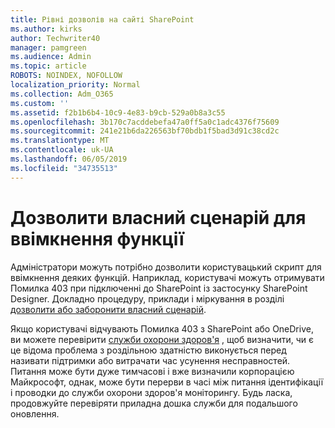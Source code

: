 ```yaml
---
title: Рівні дозволів на сайті SharePoint
ms.author: kirks
author: Techwriter40
manager: pamgreen
ms.audience: Admin
ms.topic: article
ROBOTS: NOINDEX, NOFOLLOW
localization_priority: Normal
ms.collection: Adm_O365
ms.custom: ''
ms.assetid: f2b1b6b4-10c9-4e83-b9cb-529a0b8a3c55
ms.openlocfilehash: 3b170c7acddebefa47a0ff5a0c1adc4376f75609
ms.sourcegitcommit: 241e21b6da226563bf70bdb1f5bad3d91c38cd2c
ms.translationtype: MT
ms.contentlocale: uk-UA
ms.lasthandoff: 06/05/2019
ms.locfileid: "34735513"
---
```

# <a name="allow-custom-script-to-enable-features"></a>Дозволити власний сценарій для ввімкнення функції

Адміністратори можуть потрібно дозволити користувацький скрипт для ввімкнення деяких функцій. Наприклад, користувачі можуть отримувати Помилка 403 при підключенні до SharePoint із застосунку SharePoint Designer. Докладно процедуру, приклади і міркування в розділі [дозволити або заборонити власний сценарій](https://docs.microsoft.com/en-us/sharepoint/allow-or-prevent-custom-script).

Якщо користувачі відчувають Помилка 403 з SharePoint або OneDrive, ви можете перевірити [служби охорони здоров'я](https://admin.microsoft.com/AdminPortal/Home#/servicehealth) , щоб визначити, чи є це відома проблема з роздільною здатністю виконується перед називати підтримки або витрачати час усунення несправностей. Питання може бути дуже тимчасові і вже визначили корпорацією Майкрософт, однак, може бути перерви в часі між питання ідентифікації і проводки до служби охорони здоров'я моніторингу. Будь ласка, продовжуйте перевіряти приладна дошка служби для подальшого оновлення.

